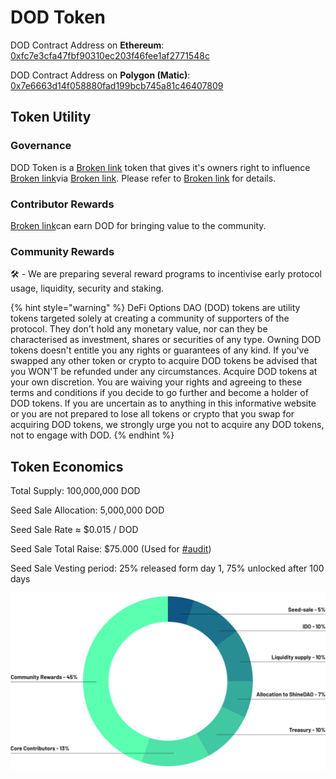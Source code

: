 # DOD Token

DOD Contract Address on **Ethereum**: [0xfc7e3cfa47fbf90310ec203f46fee1af2771548c](https://etherscan.io/token/0xfc7e3cfa47fbf90310ec203f46fee1af2771548c?a=0x6950429826459dc2b8c3fcc1a07b6fb6eca192b9)

DOD Contract Address on **Polygon (Matic)**: [0x7e6663d14f058880fad199bcb745a81c46407809](https://polygonscan.com/token/0x7e6663d14f058880fad199bcb745a81c46407809?a=0xEea5B2889BF36695d45bFD2071c2499065831B0A)



## Token Utility

### Governance

DOD Token is a [Broken link](broken-reference "mention") token that gives it's owners right to influence [Broken link](broken-reference "mention")via [Broken link](broken-reference "mention"). Please refer to [Broken link](broken-reference "mention")  for details.

### Contributor Rewards

[Broken link](broken-reference "mention")can earn DOD for bringing value to the community.

### Community Rewards

🛠  - We are preparing several reward programs to incentivise early protocol usage, liquidity, security and staking.

{% hint style="warning" %}
DeFi Options DAO (DOD) tokens are utility tokens targeted solely at creating a community of supporters of the protocol. They don't hold any monetary value, nor can they be characterised as investment, shares or securities of any type. Owning DOD tokens doesn't entitle you any rights or guarantees of any kind. If you've swapped any other token or crypto to acquire DOD tokens be advised that you WON'T be refunded under any circumstances. Acquire DOD tokens at your own discretion. You are waiving your rights and agreeing to these terms and conditions if you decide to go further and become a holder of DOD tokens. If you are uncertain as to anything in this informative website or you are not prepared to lose all tokens or crypto that you swap for acquiring DOD tokens, we strongly urge you not to acquire any DOD tokens, not to engage with DOD.
{% endhint %}

## Token Economics

Total Supply: 100,000,000 DOD

Seed Sale Allocation: 5,000,000 DOD

Seed Sale Rate ≈ $0.015 / DOD

Seed Sale Total Raise: $75.000 (Used for [#audit](../security.md#audit "mention"))

Seed Sale Vesting period: 25% released form day 1, 75% unlocked after 100 days

![](../.gitbook/assets/token-economics.png)




